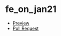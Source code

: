 # fe_on_jan21

- [Preview](https://jastler.github.io/fe_on_jan21/)
- [Pull Request](https://github.com/Jastler/fe_on_jan21/pull/1/files)